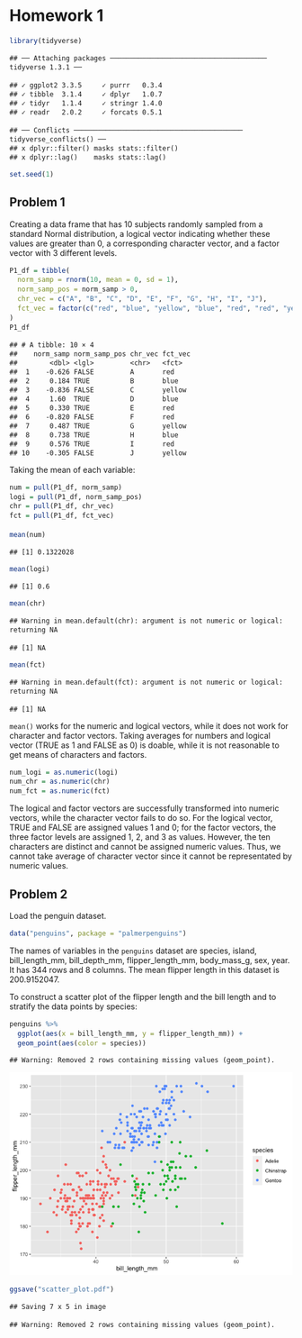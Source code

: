 Homework 1
================

``` r
library(tidyverse)
```

    ## ── Attaching packages ─────────────────────────────────────── tidyverse 1.3.1 ──

    ## ✓ ggplot2 3.3.5     ✓ purrr   0.3.4
    ## ✓ tibble  3.1.4     ✓ dplyr   1.0.7
    ## ✓ tidyr   1.1.4     ✓ stringr 1.4.0
    ## ✓ readr   2.0.2     ✓ forcats 0.5.1

    ## ── Conflicts ────────────────────────────────────────── tidyverse_conflicts() ──
    ## x dplyr::filter() masks stats::filter()
    ## x dplyr::lag()    masks stats::lag()

``` r
set.seed(1)
```

## Problem 1

Creating a data frame that has 10 subjects randomly sampled from a
standard Normal distribution, a logical vector indicating whether these
values are greater than 0, a corresponding character vector, and a
factor vector with 3 different levels.

``` r
P1_df = tibble(
  norm_samp = rnorm(10, mean = 0, sd = 1),
  norm_samp_pos = norm_samp > 0, 
  chr_vec = c("A", "B", "C", "D", "E", "F", "G", "H", "I", "J"),
  fct_vec = factor(c("red", "blue", "yellow", "blue", "red", "red", "yellow", "blue", "red", "yellow"))
)
P1_df
```

    ## # A tibble: 10 × 4
    ##    norm_samp norm_samp_pos chr_vec fct_vec
    ##        <dbl> <lgl>         <chr>   <fct>  
    ##  1    -0.626 FALSE         A       red    
    ##  2     0.184 TRUE          B       blue   
    ##  3    -0.836 FALSE         C       yellow 
    ##  4     1.60  TRUE          D       blue   
    ##  5     0.330 TRUE          E       red    
    ##  6    -0.820 FALSE         F       red    
    ##  7     0.487 TRUE          G       yellow 
    ##  8     0.738 TRUE          H       blue   
    ##  9     0.576 TRUE          I       red    
    ## 10    -0.305 FALSE         J       yellow

Taking the mean of each variable:

``` r
num = pull(P1_df, norm_samp)
logi = pull(P1_df, norm_samp_pos)
chr = pull(P1_df, chr_vec)
fct = pull(P1_df, fct_vec)

mean(num)
```

    ## [1] 0.1322028

``` r
mean(logi)
```

    ## [1] 0.6

``` r
mean(chr)
```

    ## Warning in mean.default(chr): argument is not numeric or logical: returning NA

    ## [1] NA

``` r
mean(fct)
```

    ## Warning in mean.default(fct): argument is not numeric or logical: returning NA

    ## [1] NA

`mean()` works for the numeric and logical vectors, while it does not
work for character and factor vectors. Taking averages for numbers and
logical vector (TRUE as 1 and FALSE as 0) is doable, while it is not
reasonable to get means of characters and factors.

``` r
num_logi = as.numeric(logi)
num_chr = as.numeric(chr)
num_fct = as.numeric(fct)
```

The logical and factor vectors are successfully transformed into numeric
vectors, while the character vector fails to do so. For the logical
vector, TRUE and FALSE are assigned values 1 and 0; for the factor
vectors, the three factor levels are assigned 1, 2, and 3 as values.
However, the ten characters are distinct and cannot be assigned numeric
values. Thus, we cannot take average of character vector since it cannot
be representated by numeric values.

## Problem 2

Load the penguin dataset.

``` r
data("penguins", package = "palmerpenguins")
```

The names of variables in the `penguins` dataset are species, island,
bill_length_mm, bill_depth_mm, flipper_length_mm, body_mass_g, sex,
year. It has 344 rows and 8 columns. The mean flipper length in this
dataset is 200.9152047.

To construct a scatter plot of the flipper length and the bill length
and to stratify the data points by species:

``` r
penguins %>%
  ggplot(aes(x = bill_length_mm, y = flipper_length_mm)) +
  geom_point(aes(color = species)) 
```

    ## Warning: Removed 2 rows containing missing values (geom_point).

![](p8105_hw1_xj2278_files/figure-gfm/unnamed-chunk-5-1.png)<!-- -->

``` r
ggsave("scatter_plot.pdf")
```

    ## Saving 7 x 5 in image

    ## Warning: Removed 2 rows containing missing values (geom_point).
